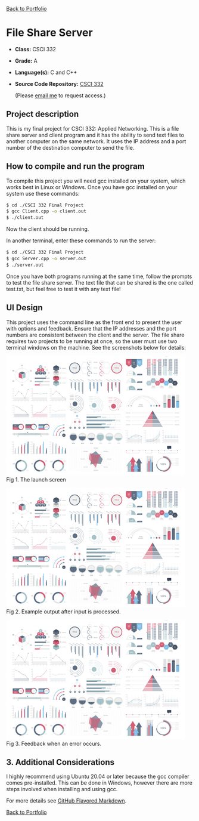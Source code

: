 [Back to Portfolio](./)

File Share Server
===============

-   **Class:** CSCI 332
-   **Grade:** A
-   **Language(s):** C and C++
-   **Source Code Repository:** [CSCI 332](https://github.com/logon02/CSCI-332-FileServer)

    (Please [email me](mailto:lcferguson@csustudent.net?subject=GitHub%20Access) to request access.)

## Project description

This is my final project for CSCI 332: Applied Networking. This is a file share server and client program and it has the ability to send text files to another computer on the same network. It uses the IP address and a port number of the destination computer to send the file.

## How to compile and run the program

To compile this project you will need gcc installed on your system, which works best in Linux or Windows. Once you have gcc installed on your system use these commands:

```bash
$ cd ./CSCI 332 Final Project
$ gcc Client.cpp -o client.out
$ ./client.out
```

Now the client should be running.

In another terminal, enter these commands to run the server:

```bash
$ cd ./CSCI 332 Final Project
$ gcc Server.cpp -o server.out
$ ./server.out
```
Once you have both programs running at the same time, follow the prompts to test the file share server. The text file that can be shared is the one called test.txt, but feel free to test it with any text file!

## UI Design

This project uses the command line as the front end to present the user with options and feedback. Ensure that the IP addresses and the port numbers are consistent between the client and the server. The file share requires two projects to be running at once, so the user must use two terminal windows on the machine. See the screenshots below for details:

![screenshot](images/dummy_thumbnail.jpg)  
Fig 1. The launch screen

![screenshot](images/dummy_thumbnail.jpg)  
Fig 2. Example output after input is processed.

![screenshot](images/dummy_thumbnail.jpg)  
Fig 3. Feedback when an error occurs.

## 3. Additional Considerations

I highly recommend using Ubuntu 20.04 or later because the gcc compiler comes pre-installed. This can be done in Windows, however there are more steps involved when installing and using gcc.

For more details see [GitHub Flavored Markdown](https://guides.github.com/features/mastering-markdown/).

[Back to Portfolio](./)
